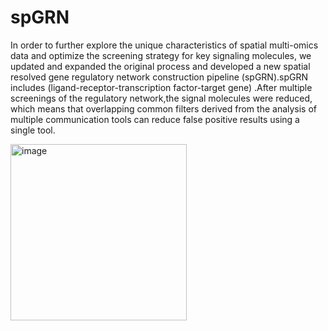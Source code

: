 # spGRN
In order to further explore the unique characteristics of spatial multi-omics data and optimize the screening strategy for key signaling molecules, we updated and expanded the original process and developed a new spatial resolved gene regulatory network construction pipeline (spGRN).spGRN includes (ligand-receptor-transcription factor-target gene) .After multiple screenings of the regulatory network,the signal molecules were reduced, which means that overlapping common filters derived from the analysis of multiple communication tools can reduce false positive results using a single tool.



<img width="282" alt="image" src="https://github.com/user-attachments/assets/43521a95-0904-4677-b4d2-3f74f9303bba" />
